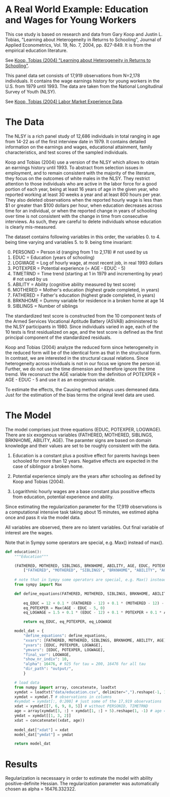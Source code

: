 # A Real World Example: Education and Wages for Young Workers

This cse study is based on research and data from
Gary Koop and Justin L. Tobias, "Learning about Heterogeneity in Returns
to Schooling", Journal of Applied Econometrics, Vol. 19, No. 7, 2004,
pp. 827-849. It is from the empirical education literature.

See [Koop, Tobias (2004) "Learning about Heterogeneity in Returns to Schooling"](https://www.economics.uci.edu/files/docs/workingpapers/2001-02/Tobias-07.pdf).

This panel data set consists of 17,919 observations from N=2,178
individuals. It contains the wage earnings history for young workers in
the U.S. from 1979 until 1993. The data are taken from the National
Longitudinal Survey of Youth (NLSY).

See [Koop, Tobias (2004) Labor Market Experience Data](http://people.stern.nyu.edu/wgreene/Econometrics/PanelDataSets.htm).

# The Data

The NLSY is a rich panel study of 12,686 individuals in total ranging in
age from 14-22 as of the first interview date in 1979. It contains detailed
information on the earnings and wages, educational attainment, family
characteristics, and test scores of the sampled individuals.

Koop and Tobias (2004) use a version of the NLSY which allows to obtain an
earnings history until 1993. To abstract from selection issues in
employment, and to remain consistent with the majority of the literature,
they focus on the outcomes of white males in the NLSY. They restrict
attention to those individuals who are active in the labor force for a good
portion of each year, being at least 16 years of age in the given year, who
reported working at least 30 weeks a year and at least 800 hours per year.
They also deleted observations when the reported hourly wage is less than
$1 or greater than $100 dollars per hour, when education decreases across
time for an individual, or when the reported change in years of schooling
over time is not consistent with the change in time from consecutive
interviews. As such, they are careful to delete individuals whose education
is clearly mis-measured.   

The dataset contains following variables in this order, the variables 0. to 4.
being time varying and variables 5. to 9. being time invariant:

0. PERSONID = Person id (ranging from 1 to 2,178) # not used by us
1. EDUC = Education (years of schooling)
2. LOGWAGE = Log of hourly wage, at most recent job, in real 1993 dollars
3. POTEXPER = Potential experience (= AGE - EDUC - 5)
4. TIMETRND = Time trend (starting at 1 in 1979 and incrementing by year) # not used by us
5. ABILITY = Ability (cognitive ability measured by test score)
6. MOTHERED = Mother's education (highest grade completed, in years)
7. FATHERED = Father's education (highest grade completed, in years)
8. BRKNHOME = Dummy variable for residence in a broken home at age 14
9. SIBLINGS = Number of siblings

The standardized test score is constructed from the 10 component tests of the
Armed Services Vocational Aptitude Battery (ASVAB) administered to the NLSY
participants in 1980. Since individuals varied in age, each of the 10 tests is
first residualized on age, and the test score is defined as the first principal
component of the standardized residuals.

Koop and Tobias (2004) analyze the reduced form since heterogeneity in the
reduced form will be of the identical form as that in the structural form.
In contrast, we are interested in the structural causal relations. 
Since heterogeneity across inividuals is not in our focus we ignore the
person id. Further, we do not use the time dimension and
therefore ignore the time tremd. We reconsruct the AGE variable from the
definition of POTEXPER = AGE - EDUC - 5 and use it as an exogenous variable.

To estimate the effects, the Causing method always uses demeaned data.
Just for the estimation of the bias terms the original level data are used.

# The Model

The model comprises just three equations (EDUC, POTEXPER, LOGWAGE). 
There are six exogenous variables (FATHERED, MOTHERED, SIBLINGS, BRKNHOME,
ABILITY, AGE). The paramter signs are based on domain
knowledge and their values are set to be roughly consistent with the data.

1. Education is a constant plus a positive effect for parents havings been
schooled for more than 12 years. Negative effects are expected in the case of
siblingsor a broken home.

2. Potential experience simply are the years after schooling as defined by
Koop and Tobias (2004).

3. Logarithmic hourly wages are a base constant plus possitive effects from
education, potential experience and ability.

Since estimating the regularization parameter for the 17,919 observations is a
computational intensive task taking about 15 minutes, we estimed alpha once
and pass it via the model data.

All variables are observed, there are no latent variables.
Out final variable of interest are the wages.

Note that in Sympy some operators are special, e.g. Max() instead of max().

```python
def education():
    """Education"""

    (FATHERED, MOTHERED, SIBLINGS, BRKNHOME, ABILITY, AGE, EDUC, POTEXPER, LOGWAGE) = symbols(
        ["FATHERED", "MOTHERED", "SIBLINGS", "BRKNHOME", "ABILITY", "AGE", "EDUC", "POTEXPER", "LOGWAGE"])
    
    # note that in Sympy some operators are special, e.g. Max() instead of max()
    from sympy import Max

    def define_equations(FATHERED, MOTHERED, SIBLINGS, BRKNHOME, ABILITY, AGE):
        
        eq_EDUC = 12 + 0.1 * (FATHERED - 12) + 0.1 * (MOTHERED - 12) - 0.05 * SIBLINGS - 0.05 * BRKNHOME
        eq_POTEXPER = Max(AGE - EDUC - 5, 0)
        eq_LOGWAGE = 1.5 + 0.1 * (EDUC - 12) + 0.1 * POTEXPER + 0.1 * ABILITY

        return eq_EDUC, eq_POTEXPER, eq_LOGWAGE

    model_dat = {
        "define_equations": define_equations,
        "xvars": [FATHERED, MOTHERED, SIBLINGS, BRKNHOME, ABILITY, AGE],
        "yvars": [EDUC, POTEXPER, LOGWAGE],
        "ymvars": [EDUC, POTEXPER, LOGWAGE],
        "final_var": LOGWAGE,
        "show_nr_indiv": 10,
        "alpha": 16476, # 925 for tau = 200, 16476 for all tau 
        "dir_path": "output/",
        }

    # load data
    from numpy import array, concatenate, loadtxt
    xymdat = loadtxt("data/education.csv", delimiter=",").reshape(-1, 10)
    xymdat = xymdat.T # observations in columns
    #xymdat = xymdat[:, 0:200] # just some of the 17,919 observations
    xdat = xymdat[[7, 6, 9, 8, 5]] # without PERSONID, TIMETRND
    age = array(xymdat[3, :] + xymdat[1, :] + 5).reshape(1, -1) # age = POTEXPER + EDUC + 5
    ymdat = xymdat[[1, 3, 2]]
    xdat = concatenate((xdat, age))
    
    model_dat["xdat"] = xdat
    model_dat["ymdat"] = ymdat

    return model_dat
```

# Results

Regularization is necessaary in order to estimate the model with ability
positive-definite Hessian. The regularization parameter was automatically
chosen as alpha = 16476.332322.

